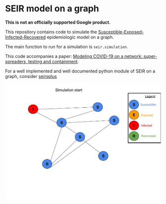 # SEIR model on a graph

**This is not an officially supported Google product.**

This repository contains code to simulate the
[Susceptible-Exposed-Infected-Recovered](https://en.wikipedia.org/wiki/Compartmental_models_in_epidemiology#The_SIR_model)
epidemiologic model on a graph.

The main function to run for a simulation is `seir.simulation`.

This code accompanies a paper:
[Modeling COVID-19 on a network: super-spreaders, testing and containment](https://drive.google.com/file/d/1VMVom32Ba4CbhTYywR7CJi2FMkn04-N0/view?usp=sharing).

For a well implemented and well documented python module of SEIR on a graph,
consider [seirsplus](https://github.com/ryansmcgee/seirsplus)

![Model Animation](model_animation.gif)

